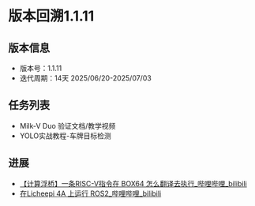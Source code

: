 # 版本回溯1.1.11

## 版本信息

- 版本号：1.1.11
- 迭代周期：14天 2025/06/20-2025/07/03

## 任务列表

- Milk-V Duo 验证文档/教学视频
- YOLO实战教程-车牌目标检测


## 进展
- [【计算浮桥】一条RISC-V指令在 BOX64 怎么翻译去执行_哔哩哔哩_bilibili](https://www.bilibili.com/video/BV1iMKcztE2K/?spm_id_from=333.1387.homepage.video_card.click&vd_source=417238cd96b1b549d14bcb35a9da3cf0)
- [在Licheepi 4A 上运行 ROS2_哔哩哔哩_bilibili](https://www.bilibili.com/video/BV1MFgfz9Err/?spm_id_from=333.1387.homepage.video_card.click&vd_source=417238cd96b1b549d14bcb35a9da3cf0)
